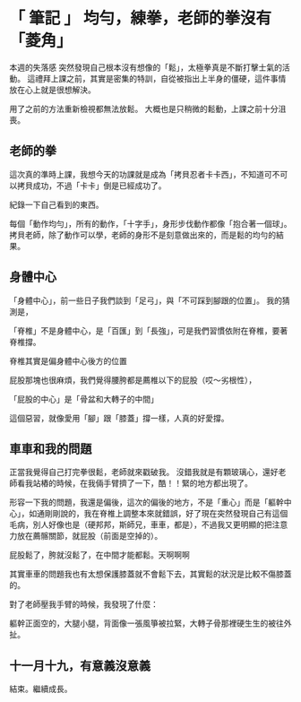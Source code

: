 # 「 筆記 」 均勻，練拳，老師的拳沒有「菱角」
本週的失落感
突然發現自己根本沒有想像的「鬆」，太極拳真是不斷打擊士氣的活動。
這禮拜上課之前，其實是密集的特訓，自從被指出上半身的僵硬，這件事情放在心上就是很想解決。

用了之前的方法重新檢視都無法放鬆。
大概也是只稍微的鬆動，上課之前十分沮喪。

## 老師的拳
這次真的準時上課，我想今天的功課就是成為「拷貝忍者卡卡西」，不知道可不可以拷貝成功，不過「卡卡」倒是已經成功了。

紀錄一下自己看到的東西。

每個「動作均勻」，所有的動作，「十字手」，身形步伐動作都像「抱合著一個球」。
拷貝老師，除了動作可以學，老師的身形不是刻意做出來的，而是鬆的均勻的結果。

## 身體中心
「身體中心」，前一些日子我們談到「足弓」，與「不可踩到腳跟的位置」。
我的猜測是，

「脊椎」不是身體中心，是「百匯」到「長強」，可是我們習慣依附在脊椎，要著脊椎撐。

脊椎其實是偏身體中心後方的位置

屁股那塊也很麻煩，我們覺得腰胯都是薦椎以下的屁股（哎～劣根性），

「屁股的中心」是「骨盆和大轉子的中間」

這個惡習，就像愛用「腳」跟「膝蓋」撐一樣，人真的好愛撐。

## 車車和我的問題

正當我覺得自己打完拳很鬆，老師就來戳破我。
沒錯我就是有顆玻璃心，還好老師看我站樁的時候，在我倆手臂擠了一下，酷！！緊的地方都出現了。

形容一下我的問題，我還是偏後，這次的偏後的地方，不是「重心」而是「軀幹中心」，如通剛剛說的，我在脊椎上調整本來就錯誤，好了現在突然發現自己有這個毛病，別人好像也是（硬邦邦，斯師兄，車車，都是），不過我又更明顯的把注意力放在薦髂關節，就屁股（前面是空掉的）。

屁股鬆了，胯就沒鬆了，在中間才能都鬆。天啊啊啊

其實車車的問題我也有太想保護膝蓋就不會鬆下去，其實鬆的狀況是比較不傷膝蓋的。

對了老師壓我手臂的時候，我發現了什麼：

軀幹正面空的，大腿小腿，背面像一張風箏被拉緊，大轉子骨那裡硬生生的被往外扯。

## 十一月十九，有意義沒意義
結束。繼續成長。
